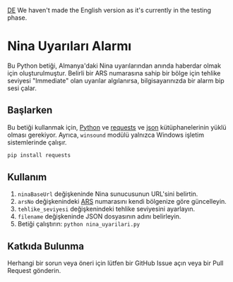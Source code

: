 [DE](https://github.com/necirvanalpar/nina-beep/blob/main/README.md)
We haven't made the English version as it's currently in the testing phase.

# Nina Uyarıları Alarmı

Bu Python betiği, Almanya'daki Nina uyarılarından anında haberdar olmak için oluşturulmuştur. Belirli bir ARS numarasına sahip bir bölge için tehlike seviyesi "Immediate" olan uyarılar algılanırsa, bilgisayarınızda bir alarm bip sesi çalar.

## Başlarken

Bu betiği kullanmak için, [Python](https://www.python.org/) ve [requests](https://pypi.org/project/requests/) ve [json](https://docs.python.org/3/library/json.html) kütüphanelerinin yüklü olması gerekiyor. Ayrıca, `winsound` modülü yalnızca Windows işletim sistemlerinde çalışır.

```bash
pip install requests
```

## Kullanım

1. `ninaBaseUrl` değişkeninde Nina sunucusunun URL'sini belirtin.
2. `arsNo` değişkenindeki [ARS](https://www.xrepository.de/api/xrepository/urn:de:bund:destatis:bevoelkerungsstatistik:schluessel:rs_2021-07-31/download/Regionalschl_ssel_2021-07-31.json) numarasını kendi bölgenize göre güncelleyin.
3. `tehlike_seviyesi` değişkenindeki tehlike seviyesini ayarlayın.
4. `filename` değişkeninde JSON dosyasının adını belirleyin.
5. Betiği çalıştırın: `python nina_uyarilari.py`

## Katkıda Bulunma

Herhangi bir sorun veya öneri için lütfen bir GitHub Issue açın veya bir Pull Request gönderin.
